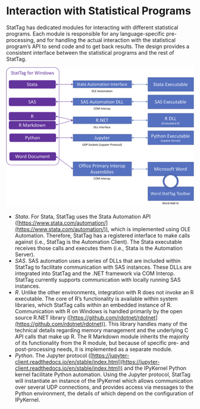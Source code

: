 # Interaction with Statistical Programs

StatTag has dedicated modules for interacting with different statistical programs.  Each module is responsible for any language-specific pre-processing, and for handling the actual interaction with the statistical program’s API to send code and to get back results. The design provides a consistent interface between the statistical programs and the rest of StatTag.

![Windows Architecture](./images/Windows-Architecture.png)

* *Stata*.  For Stata, StatTag uses the Stata Automation API ([https://www.stata.com/automation/](https://www.stata.com/automation/)), which is implemented using OLE Automation.  Therefore, StatTag has a registered interface to make calls against (i.e., StatTag is the Automation Client). The Stata executable receives those calls and executes them (i.e., Stata is the Automation Server).
* *SAS*.  SAS automation uses a series of DLLs that are included within StatTag to facilitate communication with SAS instances.  These DLLs are integrated into StatTag and the .NET framework via COM Interop.  StatTag currently supports communication with locally running SAS instances.
* *R*.  Unlike the other environments, integration with R does not invoke an R executable.  The core of R’s functionality is available within system libraries, which StatTag calls within an embedded instance of R.  Communication with R on Windows is handled primarily by the open source R.NET library ([https://github.com/rdotnet/rdotnet](https://github.com/rdotnet/rdotnet)).  This library handles many of the technical details regarding memory management and the underlying C API calls that make up R.  The R Markdown module inherits the majority of its functionality from the R module, but because of specific pre- and post-processing needs, it is implemented as a separate module.
* *Python*.  The Jupyter protocol ([https://jupyter-client.readthedocs.io/en/stable/index.html](https://jupyter-client.readthedocs.io/en/stable/index.html)) and the IPyKernel Python kernel facilitate Python automation.  Using the Jupyter protocol, StatTag will instantiate an instance of the IPyKernel which allows communication over several UDP connections, and provides access via messages to the Python environment, the details of which depend on the configuration of IPyKernel.
